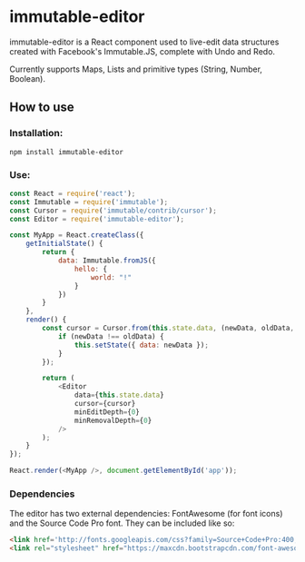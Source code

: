 # immutable-editor

immutable-editor is a React component used to live-edit data structures created with Facebook's Immutable.JS, complete with Undo and Redo.

Currently supports Maps, Lists and primitive types (String, Number, Boolean).

## How to use

### Installation:
```
npm install immutable-editor
```

### Use:
```javascript
const React = require('react');
const Immutable = require('immutable');
const Cursor = require('immutable/contrib/cursor');
const Editor = require('immutable-editor');

const MyApp = React.createClass({
	getInitialState() {
		return {
			data: Immutable.fromJS({
				hello: {
					world: "!"
				}
			})
		}
	},
	render() {
		const cursor = Cursor.from(this.state.data, (newData, oldData, path) => {
			if (newData !== oldData) {
				this.setState({ data: newData });
			}
		});

		return (
			<Editor
				data={this.state.data}
				cursor={cursor}
				minEditDepth={0}
				minRemovalDepth={0}
			/>
		);
	}
});

React.render(<MyApp />, document.getElementById('app'));
```

### Dependencies

The editor has two external dependencies: FontAwesome (for font icons) and the Source Code Pro font. They can be included like so:
```html
<link href='http://fonts.googleapis.com/css?family=Source+Code+Pro:400,700' rel='stylesheet' type='text/css'>
<link rel="stylesheet" href="https://maxcdn.bootstrapcdn.com/font-awesome/4.4.0/css/font-awesome.min.css">
```
